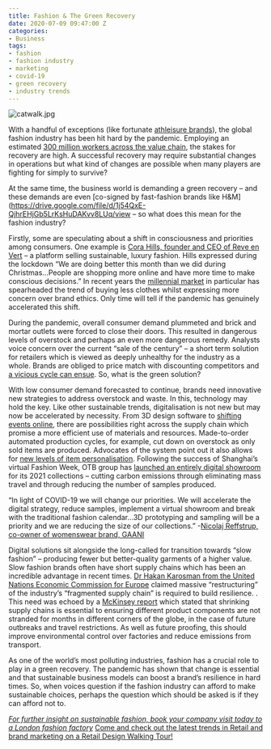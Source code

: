 ```yaml
---
title: Fashion & The Green Recovery
date: 2020-07-09 09:47:00 Z
categories:
- Business
tags:
- fashion
- fashion industry
- marketing
- covid-19
- green recovery
- industry trends
---
```


![catwalk.jpg](/uploads/catwalk.jpg)

With a handful of exceptions (like fortunate [athleisure brands](https://www.wired.com/story/opinion-the-future-of-commerce-belongs-to-the-frictionless/)), the global fashion industry has been hit hard by the pandemic.  Employing an estimated [300 million workers across the value chain](https://www.fibre2fashion.com/news/apparel-news/fashion-industry-employs-300-mn-workers-globally-report-242435-newsdetails.htm), the stakes for recovery are high. A successful recovery may require substantial changes in operations but what kind of changes are possible when many players are fighting for simply to survive?

At the same time, the business world is demanding a green recovery – and these demands are even [co-signed by fast-fashion brands like H&M] (https://drive.google.com/file/d/1j54QxE-QjhrEHjGb5LrKsHuDAKvv8LUq/view – so what does this mean for the fashion industry?

Firstly, some are speculating about a shift in consciousness and priorities among consumers. One example is [Cora Hills, founder and CEO of Reve en Vert](https://www.businessoffashion.com/articles/news-analysis/green-brands-have-a-head-start-on-fashions-post-pandemic-recovery) – a platform selling sustainable, luxury fashion. Hills expressed during the lockdown “We are doing better this month than we did during Christmas…People are shopping more online and have more time to make conscious decisions.” In recent years the [millennial market](https://www.insiderlondon.com/blog/are-you-christmas-shopping-like-a-millenial/) in particular has spearheaded the trend of buying less clothes whilst expressing more concern over brand ethics. Only time will tell if the pandemic has genuinely accelerated this shift.

During the pandemic, overall consumer demand plummeted and brick and mortar outlets were forced to close their doors. This resulted in dangerous levels of overstock and perhaps an even more dangerous remedy. Analysts voice concern over the current “sale of the century” – a short term solution for retailers which is viewed as deeply unhealthy for the industry as a whole. Brands are obliged to price match with discounting competitors and [a vicious cycle can ensue](https://www.drapersonline.com/business-operations/drapers-investigates-the-impact-of-promotions-in-a-pandemic/7040610.article). So, what is the green solution?

With low consumer demand forecasted to continue, brands need innovative new strategies to address overstock and waste. In this, technology may hold the key. Like other sustainable trends, digitalisation is not new but may now be accelerated by necessity. From 3D design software to [shifting events online](https://fashionunited.uk/news/fashion/digitised-and-circular-the-future-of-fashion-buying-round-up/2020062449524), there are possibilities right across the supply chain which promise a more efficient use of materials and resources. Made-to-order automated production cycles, for example, cut down on overstock as only sold items are produced. Advocates of the system point out it also allows for [new levels of item personalisation](https://fashionunited.uk/news/fashion/catwalks-trade-fairs-and-fitting-rooms-how-the-fashion-industry-is-going-digital/2020062549537). Following the success of Shanghai’s virtual Fashion Week, OTB group has [launched an entirely digital showroom](https://fashionunited.uk/news/business/otb-launches-hyper-real-digital-showroom/2020062449519) for its 2021 collections – cutting carbon emissions through eliminating mass travel and through reducing the number of samples produced. 

“In light of COVID-19 we will change our priorities. We will accelerate the digital strategy, reduce samples, implement a virtual showroom and break with the traditional fashion calendar…3D prototyping and sampling will be a priority and we are reducing the size of our collections.”
-[Nicolaj Reffstrup, co-owner of womenswear brand, GAANI](https://www.forbes.com/sites/brookerobertsislam/2020/04/21/social-sustainability-overstock-and-greenwashing-how-covid-19-is-changing-the-fashion-industry/#27bd2b9c582d)

Digital solutions sit alongside the long-called for transition towards “slow fashion” – producing fewer but better-quality garments of a higher value. Slow fashion brands often have short supply chains which has been an incredible advantage in recent times. [Dr Hakan Karosman from the United Nations Economic Commission for Europe](https://www.forbes.com/sites/brookerobertsislam/2020/04/21/social-sustainability-overstock-and-greenwashing-how-covid-19-is-changing-the-fashion-industry/#27bd2b9c582d) claimed massive “restructuring” of the industry’s “fragmented supply chain” is required to build resilience. . This need was echoed by a [McKinsey report](https://www.businessoffashion.com/articles/news-analysis/green-brands-have-a-head-start-on-fashions-post-pandemic-recovery) which stated that shrinking supply chains is essential to ensuring different product components are not stranded for months in different corners of the globe, in the case of future outbreaks and travel restrictions. As well as future proofing, this should improve environmental control over factories and reduce emissions from transport.

As one of the world’s most polluting industries, fashion has a crucial role to play in a green recovery. The pandemic has shown that change is essential and that sustainable business models can boost a brand’s resilience in hard times. 
So, when voices question if the fashion industry can afford to make sustainable choices, perhaps the question which should be asked is if they can afford not to. 

[*For further insight on sustainable fashion, book your company visit today to a London fashion factory*](https://www.insiderlondon.com/london/company-visits/) 
[Come and check out the latest trends in Retail and brand marketing on a Retail Design Walking Tour!](https://www.insiderlondon.com/london/educational-tours/retail-design/)